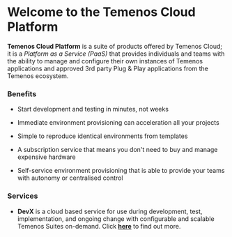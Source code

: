 # Welcome to the **Temenos Cloud Platform**

**Temenos Cloud Platform** is a suite of products offered by Temenos Cloud; it is a *Platform as a Service (PaaS)* that provides individuals and teams with the ability to manage and configure their own instances of Temenos applications and approved 3rd party Plug & Play applications from the Temenos ecosystem.

### Benefits

- Start development and testing in minutes, not weeks

- Immediate environment provisioning can acceleration all your projects

- Simple to reproduce identical environments from templates

- A subscription service that means you don't need to buy and manage expensive hardware

- Self-service environment provisioning that is able to provide your teams with autonomy or centralised control


### Services

- **DevX** is a cloud based service for use during development, test, implementation, and ongoing change with configurable and scalable Temenos Suites on-demand. Click [**here**](./home/overview.md) to find out more.




